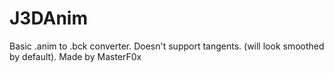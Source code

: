 # J3DAnim
Basic .anim to .bck converter. Doesn't support tangents. (will look smoothed by default).
Made by MasterF0x

